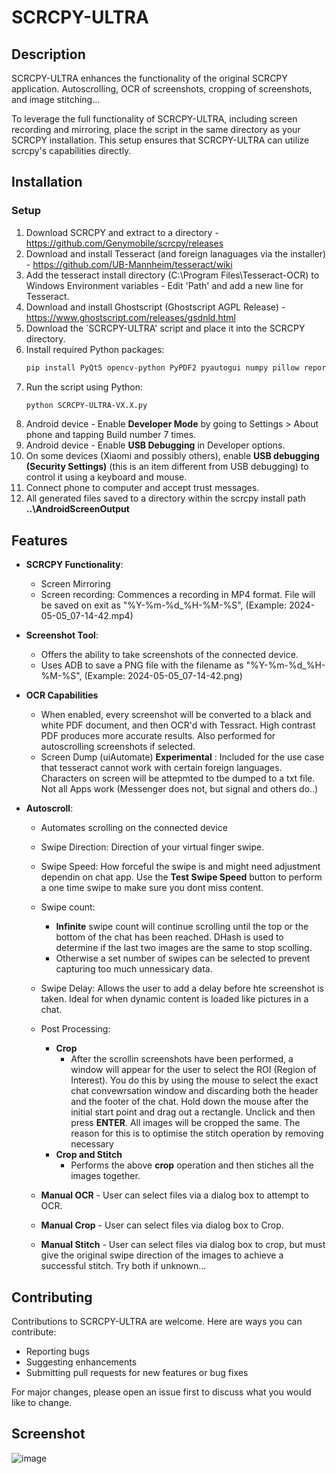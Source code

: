 # SCRCPY-ULTRA

## Description
SCRCPY-ULTRA enhances the functionality of the original SCRCPY application. Autoscrolling, OCR of screenshots, cropping of screenshots, and image stitching...

To leverage the full functionality of SCRCPY-ULTRA, including screen recording and mirroring, place the script in the same directory as your SCRCPY installation. 
This setup ensures that SCRCPY-ULTRA can utilize scrcpy's capabilities directly.

## Installation

### Setup
1. Download SCRCPY and extract to a directory - https://github.com/Genymobile/scrcpy/releases
2. Download and install Tesseract (and foreign lanaguages via the installer) - https://github.com/UB-Mannheim/tesseract/wiki
3. Add the tesseract install directory (C:\Program Files\Tesseract-OCR) to Windows Environment variables - Edit 'Path' and add a new line for Tesseract.
4. Download and install Ghostscript (Ghostscript AGPL Release) - https://www.ghostscript.com/releases/gsdnld.html
5. Download the `SCRCPY-ULTRA' script and place it into the SCRCPY directory.
6. Install required Python packages:
   ```sh
   pip install PyQt5 opencv-python PyPDF2 pyautogui numpy pillow reportlab imagehash ocrmypdf
   ```
7. Run the script using Python:
   ```sh
   python SCRCPY-ULTRA-VX.X.py
   ```
8. Android device - Enable **Developer Mode** by going to Settings > About phone and tapping Build number 7 times.
9. Android device - Enable **USB Debugging** in Developer options.
10. On some devices (Xiaomi and possibly others), enable **USB debugging (Security Settings)** (this is an item different from USB debugging) to control it using a keyboard and mouse.
11. Connect phone to computer and accept trust messages.
12. All generated files saved to a directory within the scrcpy install path **..\AndroidScreenOutput**
  
## Features

- **SCRCPY Functionality**: 
   - Screen Mirroring
   - Screen recording: Commences a recording in MP4 format. File will be saved on exit as "%Y-%m-%d_%H-%M-%S", (Example: 2024-05-05_07-14-42.mp4)
     
- **Screenshot Tool**:
   - Offers the ability to take screenshots of the connected device.
   - Uses ADB to save a PNG file with the filename as "%Y-%m-%d_%H-%M-%S", (Example: 2024-05-05_07-14-42.png)
     
- **OCR Capabilities**
   -  When enabled, every screenshot will be converted to a black and white PDF document, and then OCR'd with Tessract.  High contrast PDF produces more accurate results.  Also performed for autoscrolling screenshots if selected.
   -  Screen Dump (uiAutomate) **Experimental** : Included for the use case that tesseract cannot work with certain foreign languages. Characters on screen will be attepmted to tbe dumped to a txt file.  Not all Apps work                 (Messenger does not, but signal and others do..)
   
- **Autoscroll**:
   - Automates scrolling on the connected device
   - Swipe Direction: Direction of your virtual finger swipe.
   - Swipe Speed: How forceful the swipe is and might need adjustment dependin on chat app.  Use the **Test Swipe Speed** button to perform a one time swipe to make sure you dont miss content.
   - Swipe count:
      - **Infinite** swipe count will continue scrolling until the top or the bottom of the chat has been reached.  DHash is used to determine if the last two images are the same to stop scolling.
      - Otherwise a set number of swipes can be selected to prevent  capturing too much unnessicary data.
   - Swipe Delay: Allows the user to add a delay before hte screenshot is taken.  Ideal for when dynamic content is loaded like pictures in a chat.
   - Post Processing:
      - **Crop**
         - After the scrollin screenshots have been performed, a window will appear for the user to select the ROI (Region of Interest).  You do this by using the mouse to select the exact chat convewrsation window and                         discarding both the header and the footer of the chat.  Hold down the mouse after the initial start point and drag out a rectangle.  Unclick and then press **ENTER**. All images will be cropped the same.  The                        reason for this is to optimise the stitch operation by removing necessary
      - **Crop and Stitch**
         - Performs the above **crop** operation and then stiches all the images together.
           
   - **Manual OCR** - User can select files via a dialog box to attempt to OCR.
   - **Manual Crop** - User can select files via dialog box to Crop.
   - **Manual Stitch** - User can select files via dialog box to crop, but must give the original swipe direction of the images to achieve a successful stitch.  Try both if unknown...

## Contributing

Contributions to SCRCPY-ULTRA are welcome. Here are ways you can contribute:
- Reporting bugs
- Suggesting enhancements
- Submitting pull requests for new features or bug fixes

For major changes, please open an issue first to discuss what you would like to change.

## Screenshot
![image](https://github.com/maccheroncelli/SCRCPY-ULTRA/assets/154501937/2ad1eb8f-2668-481b-808d-ff9f9f9b1457)

